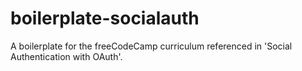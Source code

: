 # boilerplate-socialauth
A boilerplate for the freeCodeCamp curriculum referenced in 'Social Authentication with OAuth'.
